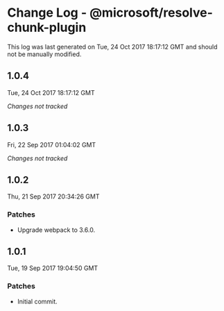 # Change Log - @microsoft/resolve-chunk-plugin

This log was last generated on Tue, 24 Oct 2017 18:17:12 GMT and should not be manually modified.

## 1.0.4
Tue, 24 Oct 2017 18:17:12 GMT

*Changes not tracked*

## 1.0.3
Fri, 22 Sep 2017 01:04:02 GMT

*Changes not tracked*

## 1.0.2
Thu, 21 Sep 2017 20:34:26 GMT

### Patches

- Upgrade webpack to 3.6.0.

## 1.0.1
Tue, 19 Sep 2017 19:04:50 GMT

### Patches

- Initial commit.


